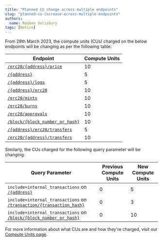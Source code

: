 ```yaml
---
title: "Planned CU change across multiple endpoints"
slug: "planned-cu-increase-across-multiple-endpoints"
authors:
  name: Reuben Salisbury
tags: [Notice]
---
```


From 28th March 2023, the compute units (CUs) charged on the below endpoints will be changing as per the following table:

| Endpoint                                                                     | Compute Units |
| ---------------------------------------------------------------------------- | ------------- |
| [`/erc20/{address}/price`](/web3-data-api/evm/reference/get-token-price)     | 10            |
| [`/{address}`](/web3-data-api/evm/reference/get-wallet-transactions)         | 5             |
| [`/{address}/logs`](/web3-data-api/evm/reference/get-contract-logs)          | 5             |
| [`/{address}/erc20`](/web3-data-api/evm/reference/get-wallet-token-balances) | 10            |
| [`/erc20/mints`](/web3-data-api/evm/reference/get-erc20-mints)               | 10            |
| [`/erc20/burns`](/web3-data-api/evm/reference/get-erc20-burns)               | 10            |
| [`/erc20/approvals`](/web3-data-api/evm/reference/get-erc20-approvals)       | 10            |
| [`/block/{block_number_or_hash}`](/web3-data-api/evm/reference/get-block)    | 10            |
| [`/{address}/erc20/transfers`](/web3-data-api/evm/reference/get-wallet-token-transfers)    | 5            |
| [`/erc20/{address}/transfers`](/web3-data-api/evm/reference/get-token-transfers)    | 10            |

Similarly, the CUs charged for the following query parameter will be changing:

| Query Parameter                 | Previous Compute Units | New Compute Units |
| ------------------------------- | ---------------------- | ----------------- |
| `include=internal_transactions` on [`/{address}`](/web3-data-api/evm/reference/get-wallet-transactions) | 0                      | 5                |
| `include=internal_transactions` on [`/transaction/{transaction_hash}`](/web3-data-api/evm/reference/get-transaction) | 0         | 3           |
| `include=internal_transactions` on [`/block/{block_number_or_hash}`](/web3-data-api/evm/reference/get-block) | 0         | 10           |

For more information about what CUs are and how they're charged, visit our [Compute Units page](/web3-data-api/evm/reference/compute-units-cu).
